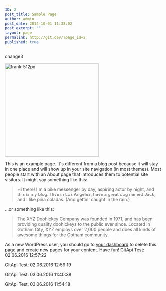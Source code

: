 ```yaml
---
ID: 2
post_title: Sample Page
author: admin
post_date: 2014-10-01 11:38:02
post_excerpt: ""
layout: page
permalink: http://git.dev/?page_id=2
published: true
---
```

change3

<a href="http://git.dev/wp-content/uploads/2016/05/frank-512px.png"><img class="alignnone size-medium wp-image-10" src="http://git.dev/wp-content/uploads/2016/05/frank-512px-300x300.png" alt="frank-512px" width="300" height="300" /></a>

This is an example page. It's different from a blog post because it will stay in one place and will show up in your site navigation (in most themes). Most people start with an About page that introduces them to potential site visitors. It might say something like this:
<blockquote>Hi there! I'm a bike messenger by day, aspiring actor by night, and this is my blog. I live in Los Angeles, have a great dog named Jack, and I like piña coladas. (And gettin' caught in the rain.)</blockquote>
...or something like this:
<blockquote>The XYZ Doohickey Company was founded in 1971, and has been providing quality doohickeys to the public ever since. Located in Gotham City, XYZ employs over 2,000 people and does all kinds of awesome things for the Gotham community.</blockquote>
As a new WordPress user, you should go to <a href="http://create40/wp-admin/">your dashboard</a> to delete this page and create new pages for your content. Have fun!
GitApi Test: 02.06.2016 12:57:22

GitApi Test: 02.06.2016 12:59:19

GitApi Test: 03.06.2016 11:40:38

GitApi Test: 03.06.2016 11:54:18
